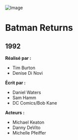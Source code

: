 ![Image](https://upload.wikimedia.org/wikipedia/en/8/83/Batman_returns_poster2.jpg)
# Batman Returns
## 1992

**Réalisé par :**
* Tim Burton
* Denise Di Novi

**Écrit par :**
* Daniel Waters
* Sam Hamm
* DC Comics/Bob Kane

**Acteurs :**
* Michael Keaton
* Danny DeVito
* Michelle Pfeiffer
